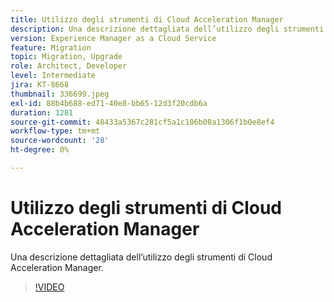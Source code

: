 ```yaml
---
title: Utilizzo degli strumenti di Cloud Acceleration Manager
description: Una descrizione dettagliata dell’utilizzo degli strumenti di Cloud Acceleration Manager.
version: Experience Manager as a Cloud Service
feature: Migration
topic: Migration, Upgrade
role: Architect, Developer
level: Intermediate
jira: KT-8668
thumbnail: 336699.jpeg
exl-id: 88b4b688-ed71-40e8-bb65-12d3f20cdb6a
duration: 1281
source-git-commit: 48433a5367c281cf5a1c106b08a1306f1b0e8ef4
workflow-type: tm+mt
source-wordcount: '28'
ht-degree: 0%

---
```


# Utilizzo degli strumenti di Cloud Acceleration Manager

Una descrizione dettagliata dell’utilizzo degli strumenti di Cloud Acceleration Manager.

>[!VIDEO](https://video.tv.adobe.com/v/3454678?quality=12&learn=on&captions=ita)
